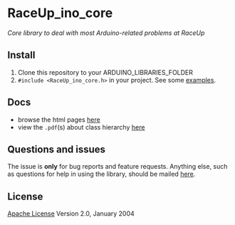 # RaceUp_ino_core
*Core library to deal with most Arduino-related problems at RaceUp*


## Install
1. Clone this repository to your ARDUINO_LIBRARIES_FOLDER
2. ```#include <RaceUp_ino_core.h>``` in your project. See some [examples](examples).


## Docs
- browse the html pages [here](docs/html/index.html)
- view the ```.pdf```(s) about class hierarchy [here](docs/latex)


## Questions and issues
The issue is **only** for bug reports and feature requests. Anything else, such as questions for help in using the library, should be mailed [here](info@raceup.it).


## License
[Apache License](http://www.apache.org/licenses/LICENSE-2.0) Version 2.0, January 2004
